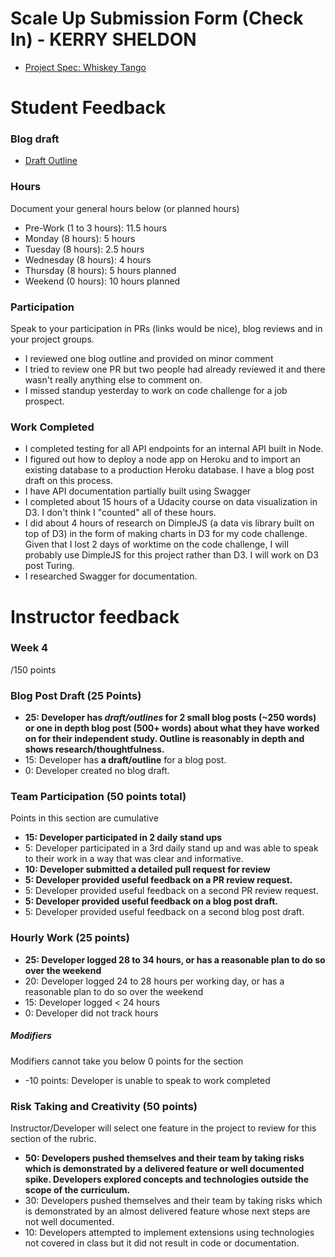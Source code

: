 # Scale Up Submission Form (Check In) - KERRY SHELDON


- [Project Spec: Whiskey Tango](https://github.com/turingschool/lesson_plans/blob/master/ruby_04-apis_and_scalability/independent_study_project.markdown)

# Student Feedback

### Blog draft

- [Draft Outline](https://docs.google.com/document/d/1q6s5iWpS4LlYdWHSGhYzdeG8r5t1K_0wHN7OAimEWDA/edit?usp=sharing)

### Hours

Document your general hours below (or planned hours)

- Pre-Work (1 to 3 hours): 11.5 hours
- Monday (8 hours): 5 hours
- Tuesday (8 hours): 2.5 hours
- Wednesday (8 hours): 4 hours
- Thursday (8 hours): 5 hours planned
- Weekend (0 hours):  10 hours planned

### Participation

Speak to your participation in PRs (links would be nice), blog reviews and in your project groups.

- I reviewed one blog outline and provided on minor comment
- I tried to review one PR but two people had already reviewed it and there wasn't really anything else to comment on.
- I missed standup yesterday to work on code challenge for a job prospect.  

### Work Completed

- I completed testing for all API endpoints for an internal API built in Node.
- I figured out how to deploy a node app on Heroku and to import an existing database to a production Heroku database.  I have a blog post draft on this process.
- I have API documentation partially built using Swagger
- I completed about 15 hours of a Udacity course on data visualization in D3.  I don't think I "counted" all of these hours.
- I did about 4 hours of research on DimpleJS (a data vis library built on top of D3) in the form of making charts in D3 for my code challenge.  Given that I lost 2 days of worktime on the code challenge, I will probably use DimpleJS for this project rather than D3.  I will work on D3 post Turing.
- I researched Swagger for documentation.



# Instructor feedback

### Week 4

/150 points

### Blog Post Draft (25 Points)  

* **25: Developer has *draft/outlines* for 2 small blog posts (~250 words) or one in depth blog post (500+ words) about what they have worked on for their independent study. Outline is reasonably in depth and shows research/thoughtfulness.**
* 15: Developer has **a draft/outline** for a blog post.
* 0: Developer created no blog draft.

### Team Participation (50 points total)

Points in this section are cumulative

* **15: Developer participated in 2 daily stand ups**
* 5: Developer participated in a 3rd daily stand up and was able to speak to their work in a way that was clear and informative.
* **10: Developer submitted a detailed pull request for review**
* **5: Developer provided useful feedback on a PR review request.**
* 5: Developer provided useful feedback on a second PR review request.
* **5: Developer provided useful feedback on a blog post draft.**
* 5: Developer provided useful feedback on a second blog post draft.

### Hourly Work (25 points)

* **25: Developer logged 28 to 34 hours, or has a reasonable plan to do so over the weekend**
* 20: Developer logged 24 to 28 hours per working day, or has a reasonable plan to do so over the weekend
* 15: Developer logged < 24 hours
* 0: Developer did not track hours

##### Modifiers

Modifiers cannot take you below 0 points for the section

* -10 points: Developer is unable to speak to work completed


### Risk Taking and Creativity (50 points)

Instructor/Developer will select one feature in the project to review for this section of the rubric.

* **50: Developers pushed themselves and their team by taking risks which is demonstrated by a delivered feature or well documented spike. Developers explored concepts and technologies outside the scope of the curriculum.**
* 30: Developers pushed themselves and their team by taking risks which is demonstrated by an almost delivered feature whose next steps are not well documented.
* 10: Developers attempted to implement extensions using technologies not covered in class but it did not result in code or documentation.
